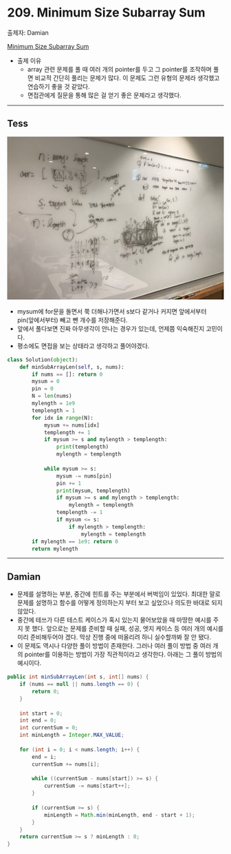 # 209. Minimum Size Subarray Sum

출제자: Damian

[Minimum Size Subarray Sum](https://leetcode.com/problems/minimum-size-subarray-sum/)

- 출제 이유
  - array 관련 문제를 풀 때 여러 개의 pointer를 두고 그 pointer를 조작하며 풀면 비교적 간단히 풀리는 문제가 많다. 이 문제도 그런 유형의 문제라 생각했고 연습하기 좋을 것 같았다.
  - 면접관에게 질문을 통해 많은 걸 얻기 좋은 문제라고 생각했다.

---

## Tess
![](./images/20200202_209_tess.jpeg)

- mysum에 for문을 돌면서 쭉 더해나가면서 s보다 같거나 커지면 앞에서부터 pin(앞에서부터) 빼고 뺀 개수를 저장해준다.
- 앞에서 풀다보면 진짜 아무생각이 안나는 경우가 있는데, 언제쯤 익숙해진지 고민이다.
- 평소에도 면접을 보는 상태라고 생각하고 풀어야겠다.

```python
class Solution(object):
    def minSubArrayLen(self, s, nums):
        if nums == []: return 0
        mysum = 0
        pin = 0
        N = len(nums)
        mylength = 1e9
        templength = 1
        for idx in range(N):
            mysum += nums[idx]
            templength += 1
            if mysum >= s and mylength > templength:
                print(templength)
                mylength = templength
            
            while mysum >= s:
                mysum -= nums[pin]
                pin += 1
                print(mysum, templength)
                if mysum >= s and mylength > templength:
                    mylength = templength
                templength -= 1
                if mysum <= s:
                    if mylength > templength:
                        mylength = templength
        if mylength == 1e9: return 0
        return mylength
```


---

## Damian

- 문제를 설명하는 부분, 중간에 힌트를 주는 부분에서 버벅임이 있었다. 최대한 말로 문제를 설명하고 함수를 어떻게 정의하는지 부터 보고 싶었으나 의도한 바대로 되지 않았다.
- 중간에 테쓰가 다른 테스트 케이스가 혹시 있는지 물어보았을 때 마땅한 예시를 주지 못 했다. 앞으로는 문제를 준비할 때 실패, 성공, 엣지 케이스 등 여러 개의 예시를 미리 준비해두어야 겠다. 막상 진행 중에 떠올리려 하니 실수할까봐 잘 안 됐다.
- 이 문제도 역시나 다양한 풀이 방법이 존재한다. 그러나 여러 풀이 방법 중 여러 개의 pointer를 이용하는 방법이 가장 직관적이라고 생각한다. 아래는 그 풀이 방법의 예시이다.

```java
public int minSubArrayLen(int s, int[] nums) {
    if (nums == null || nums.length == 0) {
        return 0;
    }
    
    int start = 0;
    int end = 0;
    int currentSum = 0;
    int minLength = Integer.MAX_VALUE;
    
    for (int i = 0; i < nums.length; i++) {
        end = i;
        currentSum += nums[i];
        
        while ((currentSum - nums[start]) >= s) {
            currentSum -= nums[start++];
        }
        
        if (currentSum >= s) {
            minLength = Math.min(minLength, end - start + 1);
        }
    }
    return currentSum >= s ? minLength : 0;
}

```
